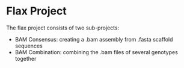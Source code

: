 # Flax Project

The flax project consists of two sub-projects:

- BAM Consensus: creating a .bam assembly from .fasta scaffold sequences
- BAM Combination: combining the .bam files of several genotypes together
